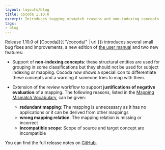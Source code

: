 ```yaml
---
layout: layouts/blog
title: Cocoda 1.10.0
excerpt: Introduces tagging mismatch reasons and non-indexing concepts
tags:
- blog
---
```


Release 1.10.0 of [Cocoda]({{ "/cocoda/" | url }}) introduces several small bug fixes and improvements, a new edition of [the user manual](https://coli-conc.gbv.de/cocoda/app/user-manual-en.html) and two new features:

- Support of **non-indexing concepts**: these structural entities are used for grouping in some classifications but they should not be used for subject indexing or mapping. Cocoda now shows a special icon to differentiate these concepts and a warning if someone tries to map with them.

- Extension of the review workflow to support **justifications of negative evaluation** of a mapping. The following reasons, listed in the [Mapping Mismatch Vocabulary](https://bartoc.org/en/node/20429#content), can be given:

    - **redundant mapping**: The mapping is unnecessary as it has no applications or it can be derived from other mappings
    - **wrong mapping relation**: The mapping relation is missing or incorrect
    - **incompatible scope**: Scope of source and target concept are incompatible

You can find the full release notes on [GitHub](https://github.com/gbv/cocoda/releases/tag/1.10.0).
